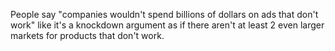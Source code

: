 People say "companies wouldn't spend billions of dollars on ads that don't work" like it's a knockdown argument as if there aren't at least 2 even larger markets for products that don't work.

